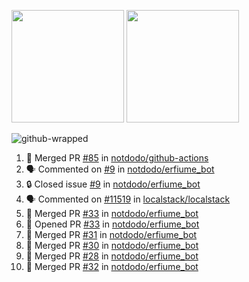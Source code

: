 <a href="https://github.com/notdodo"><img src="https://github-readme-stats.vercel.app/api?username=notdodo&count_private=true&theme=dark" height="180" /></a> <a href="https://github.com/notdodo"><img src="https://github-readme-stats.vercel.app/api/top-langs/?username=notdodo&langs_count=8&theme=dark&hide=tex,java,html,css&layout=compact" height="180" /></a>

![github-wrapped](https://github.com/notdodo/notdodo/assets/6991986/fb310ed4-7b6b-48dd-a447-4c85e6000edb)

<!--START_SECTION:activity-->
1. 🎉 Merged PR [#85](https://github.com/notdodo/github-actions/pull/85) in [notdodo/github-actions](https://github.com/notdodo/github-actions)
2. 🗣 Commented on [#9](https://github.com/notdodo/erfiume_bot/issues/9#issuecomment-2377013220) in [notdodo/erfiume_bot](https://github.com/notdodo/erfiume_bot)
3. 🔒 Closed issue [#9](https://github.com/notdodo/erfiume_bot/issues/9) in [notdodo/erfiume_bot](https://github.com/notdodo/erfiume_bot)
4. 🗣 Commented on [#11519](https://github.com/localstack/localstack/issues/11519#issuecomment-2376468905) in [localstack/localstack](https://github.com/localstack/localstack)
5. 🎉 Merged PR [#33](https://github.com/notdodo/erfiume_bot/pull/33) in [notdodo/erfiume_bot](https://github.com/notdodo/erfiume_bot)
6. 💪 Opened PR [#33](https://github.com/notdodo/erfiume_bot/pull/33) in [notdodo/erfiume_bot](https://github.com/notdodo/erfiume_bot)
7. 🎉 Merged PR [#31](https://github.com/notdodo/erfiume_bot/pull/31) in [notdodo/erfiume_bot](https://github.com/notdodo/erfiume_bot)
8. 🎉 Merged PR [#30](https://github.com/notdodo/erfiume_bot/pull/30) in [notdodo/erfiume_bot](https://github.com/notdodo/erfiume_bot)
9. 🎉 Merged PR [#28](https://github.com/notdodo/erfiume_bot/pull/28) in [notdodo/erfiume_bot](https://github.com/notdodo/erfiume_bot)
10. 🎉 Merged PR [#32](https://github.com/notdodo/erfiume_bot/pull/32) in [notdodo/erfiume_bot](https://github.com/notdodo/erfiume_bot)
<!--END_SECTION:activity-->
